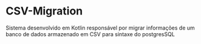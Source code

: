 # CSV-Migration
Sistema desenvolvido em Kotlin responsável por migrar informações de um banco de dados armazenado em CSV para sintaxe do postgresSQL
